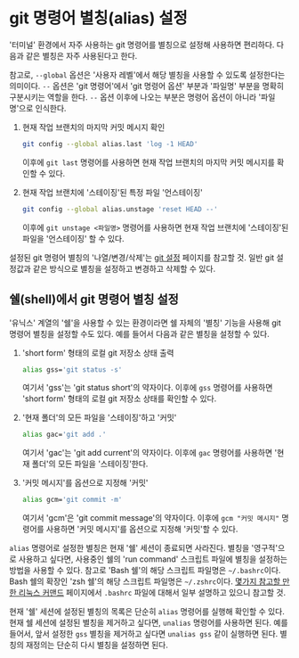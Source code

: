 # git 명령어 별칭(alias) 설정

'터미널' 환경에서 자주 사용하는 git 명령어를 별칭으로 설정해 사용하면 편리하다. 다음과 같은 별칭은 자주 사용된다고 한다.

참고로, `--global` 옵션은 '사용자 레벨'에서 해당 별칭을 사용할 수 있도록 설정한다는 의미이다.
`--` 옵션은 'git 명령어'에서 'git 명령어 옵션' 부분과 '파일명' 부분을 명확히 구분시키는 역할을 한다. `--` 옵션 이후에 나오는 부분은
명령어 옵션이 아니라 '파일명'으로 인식한다.

1. 현재 작업 브랜치의 마지막 커밋 메시지 확인
   ```bash
   git config --global alias.last 'log -1 HEAD'
   ```
   이후에 `git last` 명령어를 사용하면 현재 작업 브랜치의 마지막 커밋 메시지를 확인할 수 있다.

2. 현재 작업 브랜치에 '스테이징'된 특정 파일 '언스테이징'
   ```bash
   git config --global alias.unstage 'reset HEAD --'
   ```
   이후에 `git unstage <파일명>` 명령어를 사용하면 현재 작업 브랜치에 '스테이징'된 파일을 '언스테이징' 할 수 있다.

설정된 git 명령어 별칭의 '나열/변경/삭제'는 [git 설정](git-config.md) 페이지를 참고할 것. 일반 git 설정값과 같은 방식으로 별칭을 설정하고
변경하고 삭제할 수 있다.

## 쉘(shell)에서 git 명령어 별칭 설정

'유닉스' 계열의 '쉘'을 사용할 수 있는 환경이라면 쉘 자체의 '별칭' 기능을 사용해 git 명령어 별칭을 설정할 수도 있다. 예를 들어서 다음과 같은 별칭을
설정할 수 있다.

1. 'short form' 형태의 로컬 git 저장소 상태 출력
   ```bash
   alias gss='git status -s'
   ```
   여기서 'gss'는 'git status short'의 약자이다.
   이후에 `gss` 명령어를 사용하면 'short form' 형태의 로컬 git 저장소 상태를 확인할 수 있다.

2. '현재 폴더'의 모든 파일을 '스테이징'하고 '커밋'
   ```bash
   alias gac='git add .'
   ```
   여기서 'gac'는 'git add current'의 약자이다.
   이후에 `gac` 명령어를 사용하면 '현재 폴더'의 모든 파일을 '스테이징'한다.

3. '커밋 메시지'를 옵션으로 지정해 '커밋'
   ```bash
   alias gcm='git commit -m'
   ```
   여기서 'gcm'은 'git commit message'의 약자이다.
   이후에 `gcm "커밋 메시지"` 명령어를 사용하면 '커밋 메시지'를 옵션으로 지정해 '커밋'할 수 있다.

`alias` 명령어로 설정한 별칭은 현재 '쉘' 세션이 종료되면 사라진다. 별칭을 '영구적'으로 사용하고 싶다면, 사용중인 쉘의 'run command' 스크립트 파일에
별칭을 설정하는 방법을 사용할 수 있다. 참고로 'Bash 쉘'의 해당 스크립트 파일명은 `~/.bashrc`이다. Bash 쉘의 확장인 'zsh 쉘'의 해당 스크립트 파일명은
`~/.zshrc`이다. [몇가지 참고할 만한 리눅스 커맨드](some_references_to_linux_commands.md) 페이지에서 `.bashrc` 파일에 대해서 일부 설명하고 있으니 참고할 것.

현재 '쉘' 세션에 설정된 별칭의 목록은 단순히 `alias` 명령어를 실행해 확인할 수 있다. 현재 쉘 세션에 설정된 별칭을 제거하고 싶다면, `unalias` 명령어를
사용하면 된다. 예를 들어서, 앞서 설정한 `gss` 별칭을 제거하고 싶다면 `unalias gss` 같이 실행하면 된다. 별칭의 재정의는 단순히 다시 별칭을 설정하면
된다.

